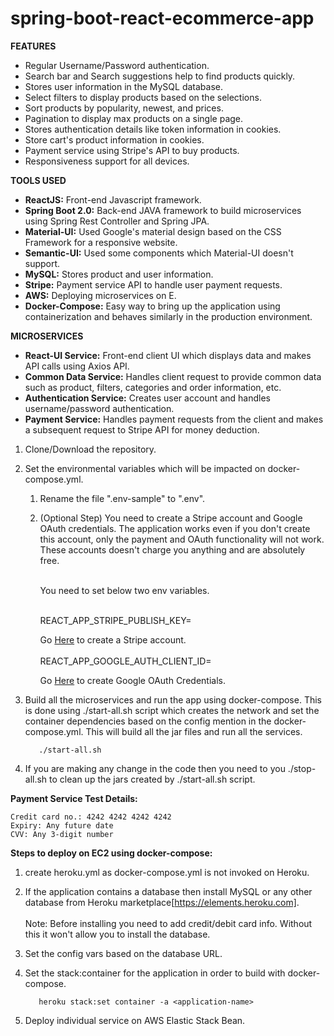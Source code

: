 # spring-boot-react-ecommerce-app

 
**FEATURES**
- Regular Username/Password authentication.
- Search bar and Search suggestions help to find products quickly.
- Stores user information in the MySQL database.
- Select filters to display products based on the selections.
- Sort products by popularity, newest, and prices.
- Pagination to display max products on a single page.
- Stores authentication details like token information in cookies.
- Store cart's product information in cookies.
- Payment service using Stripe's API to buy products.
- Responsiveness support for all devices.

**TOOLS USED**

- **ReactJS:** Front-end Javascript framework.
- **Spring Boot 2.0:** Back-end JAVA framework to build microservices using Spring Rest Controller and Spring JPA.
- **Material-UI:** Used Google's material design based on the CSS Framework for a responsive website.
- **Semantic-UI:** Used some components which Material-UI doesn't support.
- **MySQL:** Stores product and user information.
- **Stripe:** Payment service API to handle user payment requests.
- **AWS:** Deploying microservices on E.
- **Docker-Compose:** Easy way to bring up the application using containerization and behaves similarly in the production environment.
 
**MICROSERVICES**

- **React-UI Service:** Front-end client UI which displays data and makes API calls using Axios API.
- **Common Data Service:** Handles client request to provide common data such as product, filters, categories and order information, etc. 
- **Authentication Service:** Creates user account and handles username/password authentication.
- **Payment Service:** Handles payment requests from the client and makes a subsequent request to Stripe API
 for money deduction. 


1. Clone/Download the repository.

2. Set the environmental variables which will be impacted on docker-compose.yml.
   
    1. Rename the file ".env-sample" to ".env".     
    2. (Optional Step) You need to create a Stripe account and Google OAuth credentials.
       The application works even if you don't create this account, only the payment and OAuth functionality will not work.
       These accounts doesn't charge you anything and are absolutely free.<br/><br/>

       You need to set below two env variables.<br/><br/>

       REACT_APP_STRIPE_PUBLISH_KEY=<Your Stripe Publishable Key>

       Go [Here](https://dashboard.stripe.com/register) to create a Stripe account.
       <br/><br/>
       REACT_APP_GOOGLE_AUTH_CLIENT_ID=<Your Google AUTH Client ID>

       Go [Here](https://console.developers.google.com) to create Google OAuth Credentials.

3. Build all the microservices and run the app using docker-compose. This is done using ./start-all.sh script which creates the network and set the container dependencies based on the config mention in the docker-compose.yml. 
   This will build all the jar files and run all the services.
   ```
      ./start-all.sh
   ```

4. If you are making any change in the code then you need to you ./stop-all.sh to clean up the jars created by ./start-all.sh script.

**Payment Service Test Details:**

    Credit card no.: 4242 4242 4242 4242
    Expiry: Any future date
    CVV: Any 3-digit number

**Steps to deploy on EC2 using docker-compose:**

1. create heroku.yml as docker-compose.yml is not invoked on Heroku.

2. If the application contains a database then install MySQL or any other database 
   from Heroku marketplace[https://elements.heroku.com].
   <br/><br/>
   Note: Before installing you need to add credit/debit card info. Without this it 
   won't allow you to install the database.


3. Set the config vars based on the database URL.
    

4. Set the stack:container for the application in order to build with docker-compose.
   ```
      heroku stack:set container -a <application-name>
   ```
 
5. Deploy individual service on AWS Elastic Stack Bean.


